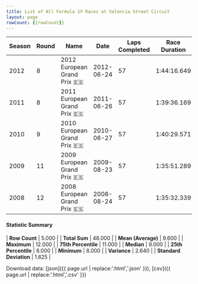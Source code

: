 ```yaml
---
title: List of All Formula 1® Races at Valencia Street Circuit
layout: page
rowCount: {{rowCount}}
---
```


| Season | Round | Name | Date | Laps Completed | Race Duration | Winning Driver | Winning Constructor |
|--|--|--|--|--|--|--|--|
| 2012 | 8 | 2012 European Grand Prix 🇪🇸 | 2012-06-24 | 57 | 1:44:16.649 | Fernando Alonso 🇪🇸 | Ferrari 🇮🇹 |
| 2011 | 8 | 2011 European Grand Prix 🇪🇸 | 2011-06-26 | 57 | 1:39:36.169 | Sebastian Vettel 🇩🇪 | Red Bull 🇦🇹 |
| 2010 | 9 | 2010 European Grand Prix 🇪🇸 | 2010-06-27 | 57 | 1:40:29.571 | Sebastian Vettel 🇩🇪 | Red Bull 🇦🇹 |
| 2009 | 11 | 2009 European Grand Prix 🇪🇸 | 2009-08-23 | 57 | 1:35:51.289 | Rubens Barrichello 🇧🇷 | Brawn 🇬🇧 |
| 2008 | 12 | 2008 European Grand Prix 🇪🇸 | 2008-08-24 | 57 | 1:35:32.339 | Felipe Massa 🇧🇷 | Ferrari 🇮🇹 |

#### Statistic Summary

| **Row Count** | 5.000 |
| **Total Sum** | 48.000 |
| **Mean (Average)** | 9.600 |
| **Maximum** | 12.000 |
| **75th Percentile** | 11.000 |
| **Median** | 9.000 |
| **25th Percentile** | 8.000 |
| **Minimum** | 8.000 |
| **Variance** | 2.640 |
| **Standard Deviation** | 1.625 |

Download data: [json]({{ page.url | replace:'.html','.json' }}), [csv]({{ page.url | replace:'.html','.csv' }})
